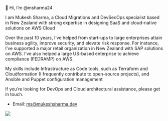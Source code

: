 👋 Hi, I’m @msharma24

I am Mukesh Sharma, a Cloud Migrations and DevSecOps specialist based in New Zealand with strong expertise in designing SaaS and cloud-native solutions on AWS Cloud

Over the past 10 years, I’ve helped from start-ups to large enterprises attain business agility, improve security, and elevate risk response. For instance, I’ve supported a major retail organization in New Zealand with SAP solutions on AWS. I’ve also helped a large US-based enterprise to achieve compliance (FEDRAMP) on AWS.

My skills include Infrastructure as Code tools, such as Terraform and Cloudformation (I frequently contribute to open-source projects), and Ansible and Puppet configuration management


If you’re looking for DevOps and Cloud architectural assistance, please get in touch.

- Email: ms@mukeshsharma.dev

<!---
msharma24/msharma24 is a ✨ special ✨ repository because its `README.md` (this file) appears on your GitHub profile.
You can click the Preview link to take a look at your changes.
--->


![](https://komarev.com/ghpvc/?username=msharma24)
